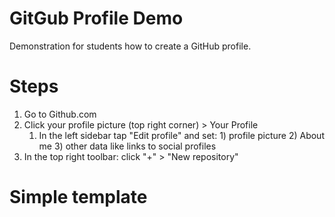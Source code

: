 # GitGub Profile Demo
Demonstration for students how to create a GitHub profile.

# Steps
1. Go to Github.com
1. Click your profile picture (top right corner) > Your Profile
    1. In the left sidebar tap "Edit profile" and set: 1) profile picture 2) About me 3) other data like links to social profiles
1. In the top right toolbar: click "+" > "New repository"


# Simple template